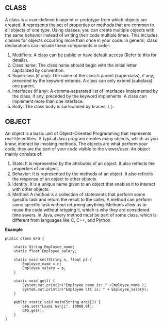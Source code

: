 ## CLASS

A class is a user-defined blueprint or prototype from which objects are created.
It represents the set of properties or methods that are common to all objects of one type.
Using classes, you can create multiple objects with the same behavior instead of writing their code multiple times.
This includes classes for objects occurring more than once in your code. 
In general, class declarations can include these components in order: 

1. Modifiers: A class can be public or have default access (Refer to this for details).
2. Class name: The class name should begin with the initial letter capitalized by convention.
3. Superclass (if any): The name of the class’s parent (superclass), if any, preceded by the keyword extends. A class can only extend (subclass) one parent.
4. Interfaces (if any): A comma-separated list of interfaces implemented by the class, if any, preceded by the keyword implements. A class can implement more than one interface.
5. Body: The class body is surrounded by braces, { }.

## OBJECT

An object is a basic unit of Object-Oriented Programming that represents real-life entities.
A typical Java program creates many objects, which as you know, interact by invoking methods. 
The objects are what perform your code, they are the part of your code visible to the viewer/user. 
An object mainly consists of: 

1. State: It is represented by the attributes of an object. It also reflects the properties of an object.
2. Behavior: It is represented by the methods of an object. It also reflects the response of an object to other objects.
3. Identity: It is a unique name given to an object that enables it to interact with other objects.
4. Method: A method is a collection of statements that perform some specific task and return the result to the caller.
A method can perform some specific task without returning anything. Methods allow us to reuse the code without retyping it, which is why they are considered time savers. 
In Java, every method must be part of some class, which is different from languages like C, C++, and Python. 

**Example**
```
public class GFG { 
	
	static String Employee_name; 
	static float Employee_salary; 

	static void set(String n, float p) { 
		Employee_name = n; 
		Employee_salary = p; 
	} 

	static void get() { 
		System.out.println("Employee name is: " +Employee_name ); 
		System.out.println("Employee CTC is: " + Employee_salary); 
	} 

	public static void main(String args[]) { 
		GFG.set("Laxmi Ganji", 10000.0f); 
		GFG.get(); 
	} 
} 
```

